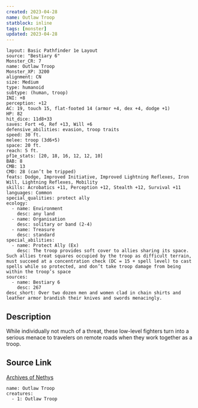```yaml
---
created: 2023-04-28
name: Outlaw Troop
statblock: inline
tags: [monster]
updated: 2023-04-28
---
```

```statblock
layout: Basic Pathfinder 1e Layout
source: "Bestiary 6"
Monster_CR: 7
name: Outlaw Troop
Monster_XP: 3200
alignment: CN
size: Medium
type: humanoid
subtype: (human, troop)
INI: +8
perception: +12
AC: 19, touch 15, flat-footed 14 (armor +4, dex +4, dodge +1)
HP: 82
hit_dice: 11d8+33
saves: Fort +6, Ref +13, Will +6
defensive_abilities: evasion, troop traits
speed: 30 ft.
melee: troop (3d6+5)
space: 20 ft.
reach: 5 ft.
pf1e_stats: [20, 18, 16, 12, 12, 10]
BAB: 8
CMB: 13
CMD: 28 (can’t be tripped)
feats: Dodge, Improved Initiative, Improved Lightning Reflexes, Iron Will, Lightning Reflexes, Mobility
skills: Acrobatics +11, Perception +12, Stealth +12, Survival +11
languages: Common
special_qualities: protect ally
ecology:
  - name: Environment
    desc: any land
  - name: Organisation
    desc: solitary or band (2-4)
  - name: Treasure
    desc: standard
special_abilities:
  - name: Protect Ally (Ex)
    desc: The troop provides soft cover to allies sharing its space. Such allies treat squares occupied by the troop as difficult terrain, must succeed at a concentration check (DC = 15 + spell level) to cast spells while so protected, and don’t take troop damage from being within the troop’s space
sources:
  - name: Bestiary 6
    desc: 267
desc_short: Over two dozen men and women clad in chain shirts and leather armor brandish their knives and swords menacingly.
```
## Description
While individually not much of a threat, these low-level fighters turn into a serious menace to travelers on remote roads when they work together as a troop.
## Source Link
[Archives of Nethys](https://aonprd.com/MonsterDisplay.aspx?ItemName=Outlaw%20Troop)
```encounter-table
name: Outlaw Troop
creatures:
  - 1: Outlaw Troop
```
